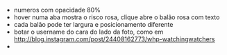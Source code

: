 - numeros com opacidade 80%
- hover numa aba mostra o risco rosa, clique abre o balão rosa com texto
- cada balão pode ter largura e posicionamento diferente
- botar o username do cara do lado da foto, como em http://blog.instagram.com/post/24408162773/whp-watchingwatchers
-